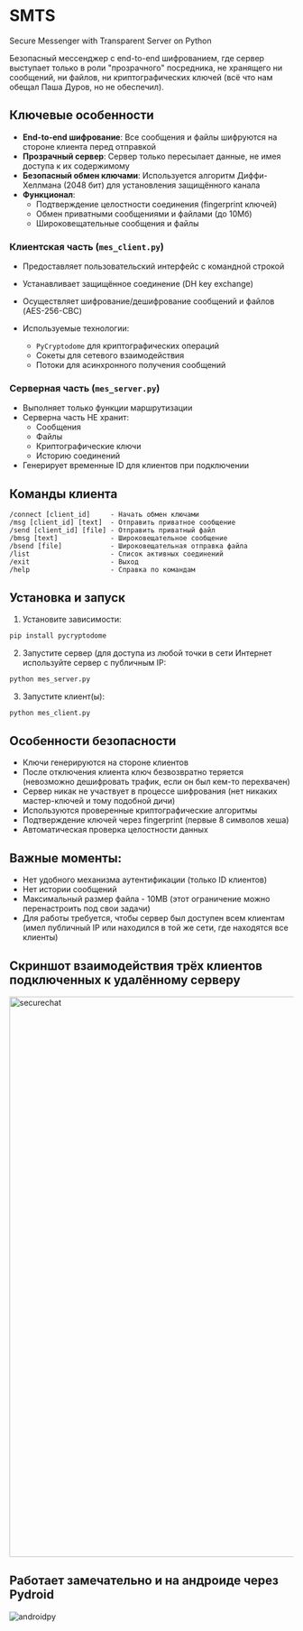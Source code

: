 # SMTS
Secure Messenger with Transparent Server on Python

Безопасный мессенджер с end-to-end шифрованием, где сервер выступает только в роли "прозрачного" посредника, не хранящего ни сообщений, ни файлов, ни криптографических ключей (всё что нам обещал Паша Дуров, но не обеспечил).

## Ключевые особенности

- **End-to-end шифрование**: Все сообщения и файлы шифруются на стороне клиента перед отправкой
- **Прозрачный сервер**: Сервер только пересылает данные, не имея доступа к их содержимому
- **Безопасный обмен ключами**: Используется алгоритм Диффи-Хеллмана (2048 бит) для установления защищённого канала
- **Функционал**:
  - Подтверждение целостности соединения (fingerprint ключей)
  - Обмен приватными сообщениями и файлами (до 10Мб)
  - Широковещательные сообщения и файлы
  
### Клиентская часть (`mes_client.py`)
  - Предоставляет пользовательский интерфейс с командной строкой
  - Устанавливает защищённое соединение (DH key exchange)
  - Осуществляет шифрование/дешифрование сообщений и файлов (AES-256-CBC)
  
- Используемые технологии:
  - `PyCryptodome` для криптографических операций
  - Сокеты для сетевого взаимодействия
  - Потоки для асинхронного получения сообщений

### Серверная часть (`mes_server.py`)

- Выполняет только функции маршрутизации
- Серверна часть НЕ хранит:
  - Сообщения
  - Файлы
  - Криптографические ключи
  - Историю соединений
- Генерирует временные ID для клиентов при подключении

## Команды клиента

```
/connect [client_id]     - Начать обмен ключами
/msg [client_id] [text]  - Отправить приватное сообщение
/send [client_id] [file] - Отправить приватный файл
/bmsg [text]             - Широковещательное сообщение
/bsend [file]            - Широковещательная отправка файла
/list                    - Список активных соединений
/exit                    - Выход
/help                    - Справка по командам
```

## Установка и запуск

1. Установите зависимости:
```bash
pip install pycryptodome
```

2. Запустите сервер (для доступа из любой точки в сети Интернет используйте сервер с публичным IP:
```bash
python mes_server.py
```

3. Запустите клиент(ы):
```bash
python mes_client.py
```

## Особенности безопасности

- Ключи генерируются на стороне клиентов
- После отключения клиента ключ безвозвратно теряется (невозможно дешифровать трафик, если он был кем-то перехвачен)
- Сервер никак не участвует в процессе шифрования (нет никаких мастер-ключей и тому подобной дичи)
- Используются проверенные криптографические алгоритмы
- Подтверждение ключей через fingerprint (первые 8 символов хеша)
- Автоматическая проверка целостности данных


## Важные моменты:

- Нет удобного механизма аутентификации (только ID клиентов)
- Нет истории сообщений
- Максимальный размер файла - 10MB (этот ограничение можно перенастроить под свои задачи)
- Для работы требуется, чтобы сервер был доступен всем клиентам (имел публичный IP или находился в той же сети, где находятся все клиенты)

## Скриншот взаимодействия трёх клиентов подключенных к удалённому серверу

<img width="2540" height="994" alt="securechat" src="https://github.com/user-attachments/assets/6f001268-7df7-417b-8d9b-4774d2ada872" />

## Работает замечательно и на андроиде через Pydroid

![androidpy](https://github.com/user-attachments/assets/1d23293a-7430-4761-858d-a7901dcbe2f1)

